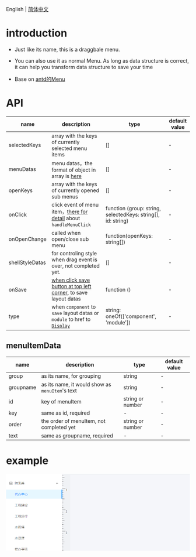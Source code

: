 English | [简体中文](./README-zh_CN.md)

# introduction

- Just like its name, this is a draggbale menu.

- You can also use it as normal Menu. As long as data structure is correct, it can help you transform data structure to save your time

- Base on [antd的Menu](https://ant.design/components/menu/)
  
# API  

| name | description | type | default value |
| --- | --- | --- | --- |
| selectedKeys | array with the keys of currently selected menu items | [] | - |
| menuDatas | menu datas，the format of object in array is [here](#menuItemData) | [] | - |
| openKeys | array with the keys of currently opened sub menus | [] | - |
| onClick | click event of menu item，[there for detail](../../modules/ModuleEdit/index.js) about `handleMenuClick` | function (group: string, selectedKeys: string[], id: string) | - |
| onOpenChange | called when open/close sub menu | function(openKeys: string[]) | - |
| shellStyleDatas | for controling style when drag event is over, not completed yet. | [] | - |
| onSave | [when click save button at top left corner](../../modules/ComponentEdit/index.js), to save layout datas | function () | - |
| type | when `component` to `save` layout datas or `module` to href to [`Display`](../../modules/Display/index.js) | string: oneOf(['component', 'module']) | - |
  
## menuItemData

| name | description | type | default value |
| --- | --- | --- | --- |
| group | as its name, for grouping | string | - |
| groupname | as its name, it would show as `menuItem`'s text | string | - |
| id | key of menuItem | string or number | - |
| key | same as id, required | - | - |
| order | the order of menuItem, not completed yet | string or number | - |
| text | same as groupname, required | - | - |

# example

![img](../../../docs/img/DraggableMenu.gif)
